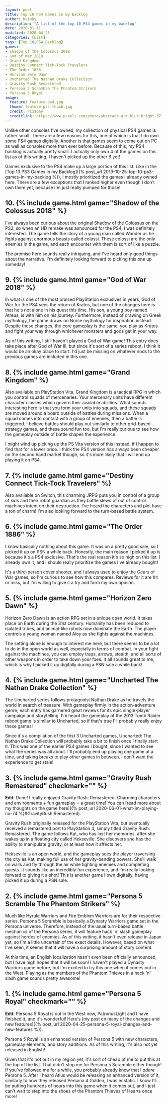 ```yaml
---
layout: post
title: Top 10 PS4 Games in my Backlog
author: bsinky
description: "A list of the top 10 PS4 games in my backlog"
date: 2020-01-11
modified: 2020-04-25
categories: [List]
tags: [Top 10,PS4,Backlog]
games:
- Shadow of the Colossus 2018
- God of War 2018
- Grand Kingdom
- Destiny Connect Tick-Tock Travelers
- The Order 1886
- Horizon Zero Dawn
- Uncharted The Nathan Drake Collection
- Gravity Rush Remastered
- Persona 5 Scramble The Phantom Strikers
- Persona 5 Royal
image:
  feature: feature-ps4.jpg
  thumb: feature-ps4-thumb.jpg
  credit: Pixabay
  creditlink: https://www.pexels.com/photo/abstract-art-blur-bright-373543/
---
```


Unlike other consoles I've owned, my collection of physical PS4 games is rather
small. There are a few reasons for this, one of which is that I do own some PS4
games digitally. Another is that games seem to come out on PC as well as
consoles more than ever before. Because of this, my PS4 backlog is actually
pretty small. I actually only own 4 of the games on this list as of this
writing, I haven't picked up the other 6 yet!

<!--more-->

Games exclusive to the PS4 make up a large portion of this list. Like in the
[Top 10 PS3 Games in my Backlog]({% post_url
2019-10-25-top-10-ps3-games-in-my-backlog %}), I mostly prioritized the games I
already owned here. There are a few exceptions that I ranked higher even though
I don't own them yet, because I'm just really pumped for those!

## 10. {% include game.html game="Shadow of the Colossus 2018" %}

I've always been curious about the original Shadow of the Colossus on the PS2,
so when an HD remake was announced for the PS4, I was definitely interested. The
game tells the story of a young man called Wander as he fights against enormous
beasts called colossi. These colossi are the only enemies in the game, and each
encounter with them is sort of like a puzzle.

The premise here sounds really intriguing, and I've heard only good things about
the narrative. I'm definitely looking forward to picking this one up someday!

## 9. {% include game.html game="God of War 2018" %}

In what is one of the most praised PlayStation exclusives in years, God of War
for the PS4 sees the return of Kratos, but one of the changes here is that he's
not alone in his quest this time. His son, a young boy named Atreus, is with him
on his journey. Furthermore, instead of drawing on Greek mythology, the game
draws on Norse mythology for inspiration instead. Despite these changes, the
core gameplay is the same: you play as Kratos and fight your way through
whichever monsters and gods get in your way.

As of this writing, I still haven't played a God of War game! This entry does
take place after God of War III, but since it's sort of a series reboot, I think
it would be an okay place to start. I'd just be missing on whatever nods to the
previous games are included in this one.

## 8. {% include game.html game="Grand Kingdom" %}

Also available on PlayStation Vita, Grand Kingdom is a tactical RPG in which you
control squads of mercenaries. Your mercenary units have different character
classes which govern their available abilities. What sounds interesting here is
that you form your units into squads, and these squads are moved around a board
outside of battles during missions. When a squad comes into contact with a group
of enemies, then a battle is triggered. I believe battles should play out
similarly to other grid-based strategy games, and these sound fun too, but I'm
really curious to see how the gameplay outside of battle shapes the experience.

I might wind up picking up the PS Vita version of this instead, if I happen to
find that for a lower price. I think the PS4 version has always been cheaper on
the second hand market though, so it's more likely that I will end up playing it
on PS4.

## 7. {% include game.html game="Destiny Connect Tick-Tock Travelers" %}

Also available on Switch, this charming JRPG puts you in control of a group of
kids and their robot guardian as they battle slews of out of control machines
intent on their destruction. I've heard the characters and plot have a ton of
charm! I'm also looking forward to the turn-based battle system.

## 6. {% include game.html game="The Order 1886" %}

I know basically nothing about this game. It was on a pretty good sale, so I
picked it up on PSN a while back. Honestly, the main reason I picked it up is
because it's a PS4 exclusive. That's the real reason it's so high on this list:
I already own it, and I should really prioritize the games I've already bought!

It's a third-person cover shooter, and I always used to enjoy the Gears of War
games, so I'm curious to see how this compares. Reviews for it are hit or miss,
but I'm willing to give it a try and form my own opinion.

## 5. {% include game.html game="Horizon Zero Dawn" %}

Horizon Zero Dawn is an action RPG set in a unique open world. It takes place on
Earth during the 31st century. Humanity has been reduced to isolated tribes, and
animal-like robots now dominate the Earth. The player controls a young woman
named Aloy as she fights against the machines.

The setting alone is enough to interest me here, but there seems to be a lot to
do in the open world as well, especially in terms of combat. In your fight
against the machines, you can employ traps, arrows, stealth, and all sorts of
other weapons in order to take down your foes. It all sounds great to me, which
is why I picked it up digitally during a PSN sale a while back!

## 4. {% include game.html game="Uncharted The Nathan Drake Collection" %}

The Uncharted series follows protagonist Nathan Drake as he travels the world in
search of treasure. With gameplay firmly in the action-adventure genre, each
entry has garnered great reviews for its epic single-player campaign and
storytelling. I'm heard the gameplay of the 2013 Tomb Raider reboot game is
similar to Uncharted, so if that's true I'll probably really enjoy these games!

Since it's a compilation of the first 3 Uncharted games, Uncharted: The Nathan
Drake Collection will probably take a bit to finish once I finally start it.
This was one of the earlier PS4 games I bought, since I wanted to see what the
series was all about. I'll probably end up playing one game at a time, and
taking breaks to play other games in between. I don't want the experience to get
stale!

## 3. {% include game.html game="Gravity Rush Remastered" checkmark="" %}

**Edit**: Done! I really enjoyed Gravity Rush: Remastered. Charming characters
and environments + fun gameplay = a great time! You can [read more about my
thoughts on the game here]({% post_url 2020-06-01-what-im-playing-no-74
%}#GravityRush:Remastered).

Gravity Rush originally released for the PlayStation Vita, but eventually
received a remastered port to PlayStation 4, simply titled Gravity Rush:
Remastered. The game follows Kat, who has lost her memories, after she wakes up
in a floating city called Hekseville. She discovers she has the ability to
manipulate gravity, or at least how it affects her.

Hekseville is an open world, and the gameplay sees the player traversing the
city as Kat, making full use of her gravity-bending powers. She'll walk on walls
and fly through the air while fighting enemies and completing quests. It sounds
like an incredibly fun experience, and I'm really looking forward to giving it a
shot! This is another game I own digitally, having picked it up during a PSN
sale.

## 2. {% include game.html game="Persona 5 Scramble The Phantom Strikers" %}

Much like Hyrule Warriors and Fire Emblem Warriors are for their respective
series, Persona 5 Scramble is basically a Dynasty Warriors game set in the
Persona universe. Therefore, instead of the usual turn-based battle mechanics of
the Persona series, it will feature hack 'n' slash gameplay against hordes of
enemies. As of this writing, it hasn't even release in Japan yet, so I'm a
little uncertain of the exact details. However, based on what I've seen, it
seems that it will have a surprising amount of story content.

At this time, an English localization hasn't even been officially announced, but
I have high hopes that it will be soon! I haven't played a Dynasty Warriors game
before, but I'm excited to try this one when it comes out in the West. Playing
as the members of the Phantom Thieves in a hack 'n' slash game sounds pretty
awesome!

## 1. {% include game.html game="Persona 5 Royal" checkmark="" %}

**Edit**: Persona 5 Royal is out in the West now, PatronusLight and I have
finished it, and it's wonderful! Here's [my post on many of the changes and new
features]({% post_url 2020-04-25-persona-5-royal-changes-and-new-features %}).

Persona 5 Royal is an enhanced version of Persona 5 with new characters,
gameplay elements, and story additions. As of this writing, it's also not yet
released in English!

Given that it's not out in my region yet, it's sort of cheap of me to put this
at the top of the list. That didn't stop me for Persona 5 Scramble either
though! If you've followed me for a while, you probably already know that I
*adore* Persona 5. After I heard Atlus would be releasing an enhanced version of
it, similarly to how they released Persona 4 Golden, I was ecstatic. I know I'll
be putting hundreds of hours into this game when it comes out, and I just can't
wait to step into the shoes of the Phantom Thieves of Hearts once more!
